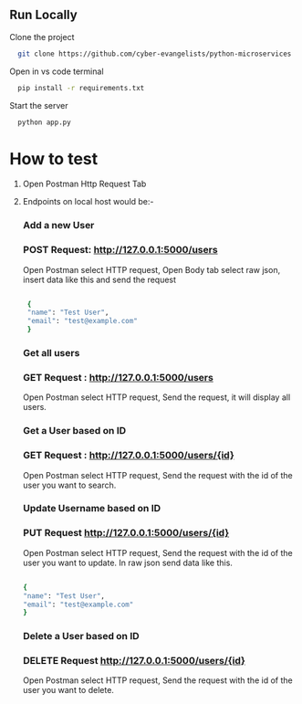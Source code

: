 
## Run Locally

Clone the project

```bash
  git clone https://github.com/cyber-evangelists/python-microservices
```

Open in vs code terminal

```bash
  pip install -r requirements.txt
```

Start the server

```bash
  python app.py
```

# How to test

1. Open Postman Http Request Tab

2. Endpoints on local host would be:-

    ###   Add a new User
    ###   POST Request: http://127.0.0.1:5000/users 
    Open Postman select HTTP request, Open Body tab select raw json, insert data like this and send the request
   ```bash

    {
    "name": "Test User",
    "email": "test@example.com"
    }
    ```
  
    ###   Get all users
    ###   GET Request : http://127.0.0.1:5000/users
    Open Postman select HTTP request, Send the request, it will display all users.

    ###   Get a User based on ID
    ###   GET Request : http://127.0.0.1:5000/users/{id}
    Open Postman select HTTP request, Send the request with the id of the user you want to search.
    
    
    ###   Update Username based on ID
    ###   PUT Request http://127.0.0.1:5000/users/{id} 
    Open Postman select HTTP request, Send the request with the id of the user you want to update.
    In raw json send data like this.
     ```bash

    {
    "name": "Test User",
    "email": "test@example.com"
    }
    ```
    ###   Delete a User based on ID
    ###   DELETE Request http://127.0.0.1:5000/users/{id} 
    Open Postman select HTTP request, Send the request with the id of the user you want to delete.

